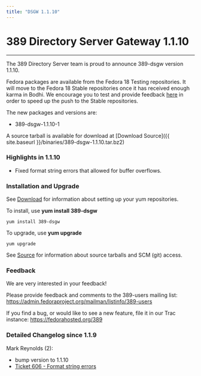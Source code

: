 ```yaml
---
title: "DSGW 1.1.10"
---
```


# 389 Directory Server Gateway 1.1.10
-----------------------------------

The 389 Directory Server team is proud to announce 389-dsgw version 1.1.10.

Fedora packages are available from the Fedora 18 Testing repositories. It will move to the Fedora 18 Stable repositories once it has received enough karma in Bodhi. We encourage you to test and provide feedback [here](https://admin.fedoraproject.org/updates/FEDORA-2013-2485/389-dsgw-1.1.10-1.fc18) in order to speed up the push to the Stable repositories.

The new packages and versions are:

-   389-dsgw-1.1.10-1

A source tarball is available for download at [Download Source]({{ site.baseurl }}/binaries/389-dsgw-1.1.10.tar.bz2)

### Highlights in 1.1.10

-   Fixed format string errors that allowed for buffer overflows.

### Installation and Upgrade

See [Download](../download.html) for information about setting up your yum repositories.

To install, use **yum install 389-dsgw**

`yum install 389-dsgw`

To upgrade, use **yum upgrade**

`yum upgrade`

See [Source](../development/source.html) for information about source tarballs and SCM (git) access.

### Feedback

We are very interested in your feedback!

Please provide feedback and comments to the 389-users mailing list: <https://admin.fedoraproject.org/mailman/listinfo/389-users>

If you find a bug, or would like to see a new feature, file it in our Trac instance: <https://fedorahosted.org/389>

### Detailed Changelog since 1.1.9

Mark Reynolds (2):

-   bump version to 1.1.10
-   [Ticket 606 - Format string errors](https://fedorahosted.org/389/ticket/606)

